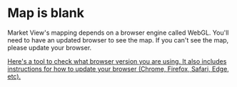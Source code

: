 # Map is blank

Market View's mapping depends on a browser engine called WebGL. You'll need to have an updated browser to see the map. If you can't see the map, please update your browser.

[Here's a tool to check what browser version you are using. It also includes instructions for how to update your browser (Chrome, Firefox, Safari, Edge, etc). ](https://get.webgl.org/)
